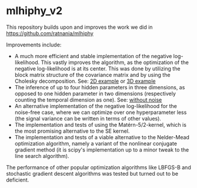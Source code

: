# mlhiphy_v2

This repository builds upon and improves the work we did in https://github.com/ratnania/mlhiphy

Improvements include:

* A much more efficient and stable implementation of the negative log-likelihood. This vastly improves the algorithm, as the optimization of the negative log-likelihood is at its center. This was done by utilizing the block matrix structure of the covariance matrix and by using the Cholesky decomposition. See: [2D example](http://nbviewer.jupyter.org/github/Slowpuncher24/mlhiphy_v2/blob/master/2D_example.ipynb) or [3D example](http://nbviewer.jupyter.org/github/Slowpuncher24/mlhiphy_v2/blob/master/3D_example.ipynb)
* The inference of up to four hidden parameters in three dimensions, as opposed to one hidden parameter in two dimensions (respectively counting the temporal dimension as one). 
See: [without noise](http://nbviewer.jupyter.org/github/Slowpuncher24/mlhiphy_v2/blob/master/without_noise.ipynb)
* An alternative implementation of the negative log-likelihood for the noise-free case, where we can optimize over one hyperparameter less (the signal variance can be written in terms of other values).
* The implementation and tests of using the Matérn-5/2-kernel, which is the most promising alternative to the SE kernel.
* The implementation and tests of a viable alternative to the Nelder-Mead optimization algorithm, namely a variant of the nonlinear conjugate gradient method (it is scipy's implementation up to a minor tweak to the line search algorithm).

The performance of other popular optimization algorithms like LBFGS-B and stochastic gradient descent algorithms was tested but turned out to be deficient.
